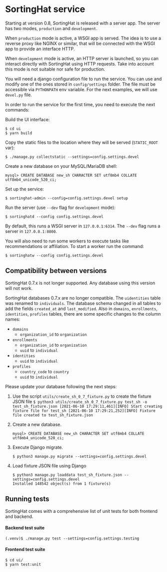 # SortingHat service

Starting at version 0.8, SortingHat is released with a server app. The server has two
modes, `production` and `development`.

When `production` mode is active, a WSGI app is served. The idea is to use a reverse
proxy like NGINX or similar, that will be connected with the WSGI app to provide
an interface HTTP.

When `development` mode is active, an HTTP server is launched, so you can interact
directly with SortingHat using HTTP requests. Take into account this mode is not
suitable nor safe for production.

You will need a django configuration file to run the service. You can use and modify
one of the ones stored in `config/settings` folder. The file must be accessible
via `PYTHONPATH` env variable. For the next examples, we will use `devel.py` file.

In order to run the service for the first time, you need to execute the next commands:

Build the UI interface:

```
$ cd ui
$ yarn build
```

Copy the static files to the location where they will be served (`STATIC_ROOT` var):

```
$ ./manage.py collectstatic --settings=config.settings.devel
```

Create a new database on your MySQL/MariaDB shell:

```
mysql> CREATE DATABASE new_sh CHARACTER SET utf8mb4 COLLATE utf8mb4_unicode_520_ci;
```

Set up the service:

```
$ sortinghat-admin --config=config.settings.devel setup
```

Run the server (use `--dev` flag for `development` mode):

```
$ sortinghatd --config config.settings.devel
```

By default, this runs a WSGI server in `127.0.0.1:6314`. The `--dev` flag runs
a server in `127.0.0.1:8000`.

You will also need to run some workers to execute tasks like recommendations
or affiliation. To start a worker run the command:

```
$ sortinghatw --config config.settings.devel
```

## Compatibility between versions

SortingHat 0.7.x is not longer supported. Any database using this version will not work.

SortingHat databases 0.7.x are no longer compatible. The `uidentities` table was renamed
to `individuals`. The database schema changed in all tables to add the fields `created_at`
and `last_modified`. Also in `domains`, `enrollments`, `identities`, `profiles` tables,
there are some specific changes to the column names:

- `domains`
  - `organization_id` to `organization`
- `enrollments`
  - `organization_id` to `organization`
  - `uuid` to `individual`
- `identities`
  - `uuid` to `individual`
- `profiles`
  - `country_code` to `country`
  - `uuid` to `individual`

Please update your database following the next steps:

1. Use the script `utils/create_sh_0_7_fixture.py` to create the fixture
   JSON file
   ` $ python3 utils/create_sh_0_7_fixture.py test_sh -o test_sh_fixture.json [2021-06-10 17:29:11,461][INFO] Start creating fixture file for test_sh [2021-06-10 17:29:21,252][INFO] Fixture file created to test_sh_fixture.json `

2. Create a new database.

   ```
   mysql> CREATE DATABASE new_sh CHARACTER SET utf8mb4 COLLATE utf8mb4_unicode_520_ci;
   ```

3. Execute Django migrate.

   ```
   $ python3 manage.py migrate --settings=config.settings.devel
   ```

4. Load fixture JSON file using Django
   ```
   $ python3 manage.py loaddata test_sh_fixture.json --settings=config.settings.devel
   Installed 148542 object(s) from 1 fixture(s)
   ```

## Running tests

SortingHat comes with a comprehensive list of unit tests for both
frontend and backend.

#### Backend test suite

```
(.venv)$ ./manage.py test --settings=config.settings.testing
```

#### Frontend test suite

```
$ cd ui/
$ yarn test:unit
```
